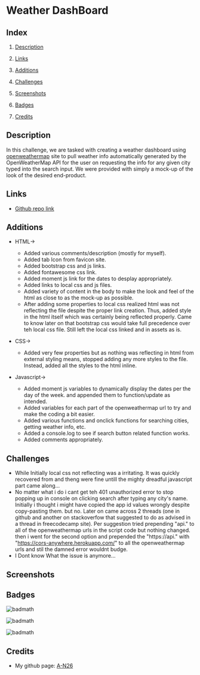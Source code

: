 # Weather DashBoard

## Index

1. [Description](#Description)

2. [Links](#Links)

3. [Additions](#Additions)

4. [Challenges](#Challenges)

5. [Screenshots](#Screenshots)

6. [Badges](#Badges)

7. [Credits](#Credits)

## Description

In this challenge, we are tasked with creating a weather dashboard using [openweathermap](#https://openweathermap.org/) site to pull weather info automatically generated by the OpenWeatherMap API for the user on requesting the info for any given city typed into the search input. We were provided with simply a mock-up of the look of the desired end-product.

## Links

- [Github repo link](https://github.com/A-N26/Weather-DashBoard.git)

## Additions

- HTML→
  - Added various comments/description (mostly for myself).
  - Added tab Icon from favicon site.
  - Added bootstrap css and js links.
  - Added fontawesome css link.
  - Added moment js link for the dates to desplay appropriately.
  - Added links to local css and js files.
  - Added variety of content in the body to make the look and feel of the html as close to as the mock-up as possible.
  - After adding some properties to local css realized html was not reflecting the file despite the proper link creation. Thus, added style in the html itself which was certainly being reflected properly. Came to know later on that bootstrap css would take full precedence over teh local css file. Still left the local css linked  and in assets as is.

- CSS→
  - Added very few properties but as nothing was reflecting in html from external styling means, stopped adding any more styles to the file. Instead, added all the styles to the html inline.

- Javascript→
  - Added moment js variables to dynamically display the dates per the day of the week. and appended them to function/update as intended.
  - Added variables for each part of the openweathermap url to try and make the coding a bit easier.
  - Added various functions and onclick functions for searching cities, getting weather info, etc.
  - Added a console.log to see if search button related function works.
  - Added comments appropriately.

## Challenges

  - While Initially local css not reflecting was a irritating. It was quickly recovered from and theng were fine untill the mighty dreadful javascript part came along...
  - No matter what i do i cant get teh 401 unauthorized error to stop popping up in console on clicking search after typing any city's name. Initially i thought i might have copied the app id values wrongly despite copy-pasting them. but no. Later on came across 2 threads (one in github and another on stackoverfow that suggested to do as advised in a thread in freecodecamp site). Per suggestion tried prepending "api." to all of the openweathermap urls in the script code but nothing changed. then i went for the second option and prepended the "https://api." with "https://cors-anywhere.herokuapp.com/" to all the openweathermap urls and stil the damned error wouldnt budge.
  - I Dont know What the issue is anymore...

## Screenshots

## Badges

![badmath](https://img.shields.io/badge/HTML-239120?style=for-the-badge&logo=html5&logoColor=white)

![badmath](https://img.shields.io/badge/CSS-Style-blue)

![badmath](https://img.shields.io/badge/JS-JavaScript-yellow)

## Credits

- My github page: [A-N26](https://github.com/A-N26)
